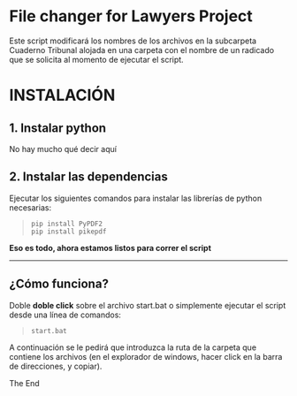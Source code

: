 # File changer for Lawyers Project
Este script modificará los nombres de los archivos en la subcarpeta Cuaderno Tribunal alojada en una carpeta con el nombre de un radicado que se solicita al momento de ejecutar el script.

# INSTALACIÓN

## **1. Instalar python**
No hay mucho qué decir aquí

## **2. Instalar las dependencias**
Ejecutar los siguientes comandos para instalar las librerías de python necesarias:  
>`pip install PyPDF2`  
>`pip install pikepdf`  

**Eso es todo, ahora estamos listos para correr el script**
___
## **¿Cómo funciona?**
Doble **doble click** sobre el archivo start.bat o simplemente
ejecutar el script desde una línea de comandos:  
>`start.bat`  

A continuación se le pedirá que introduzca la ruta de la carpeta que contiene los archivos (en el explorador de windows, hacer click en la barra de direcciones, y copiar).

The End

